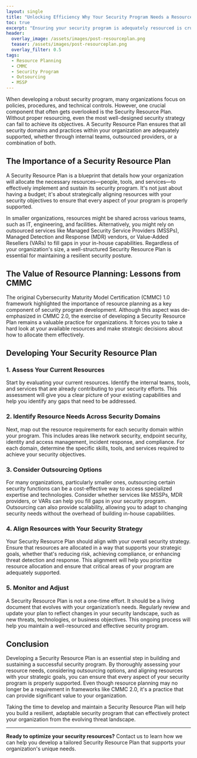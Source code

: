 ```yaml
---
layout: single
title: "Unlocking Efficiency Why Your Security Program Needs a Resource Plan"
toc: true
excerpt: "Ensuring your security program is adequately resourced is crucial for its success. Learn how to develop a comprehensive security resource plan that supports your organization's unique needs."
header:
  overlay_image: /assets/images/post-resourceplan.png
  teaser: /assets/images/post-resourceplan.png
  overlay_filter: 0.5
tags:
  - Resource Planning
  - CMMC
  - Security Program
  - Outsourcing
  - MSSP
---
```


When developing a robust security program, many organizations focus on policies, procedures, and technical controls. However, one crucial component that often gets overlooked is the Security Resource Plan. Without proper resourcing, even the most well-designed security strategy can fail to achieve its objectives. A Security Resource Plan ensures that all security domains and practices within your organization are adequately supported, whether through internal teams, outsourced providers, or a combination of both.

## The Importance of a Security Resource Plan

A Security Resource Plan is a blueprint that details how your organization will allocate the necessary resources—people, tools, and services—to effectively implement and sustain its security program. It's not just about having a budget; it's about strategically aligning resources with your security objectives to ensure that every aspect of your program is properly supported.

In smaller organizations, resources might be shared across various teams, such as IT, engineering, and facilities. Alternatively, you might rely on outsourced services like Managed Security Service Providers (MSSPs), Managed Detection and Response (MDR) vendors, or Value-Added Resellers (VARs) to fill gaps in your in-house capabilities. Regardless of your organization's size, a well-structured Security Resource Plan is essential for maintaining a resilient security posture.

## The Value of Resource Planning: Lessons from CMMC

The original Cybersecurity Maturity Model Certification (CMMC) 1.0 framework highlighted the importance of resource planning as a key component of security program development. Although this aspect was de-emphasized in CMMC 2.0, the exercise of developing a Security Resource Plan remains a valuable practice for organizations. It forces you to take a hard look at your available resources and make strategic decisions about how to allocate them effectively.

## Developing Your Security Resource Plan

### 1. **Assess Your Current Resources**

Start by evaluating your current resources. Identify the internal teams, tools, and services that are already contributing to your security efforts. This assessment will give you a clear picture of your existing capabilities and help you identify any gaps that need to be addressed.

### 2. **Identify Resource Needs Across Security Domains**

Next, map out the resource requirements for each security domain within your program. This includes areas like network security, endpoint security, identity and access management, incident response, and compliance. For each domain, determine the specific skills, tools, and services required to achieve your security objectives.

### 3. **Consider Outsourcing Options**

For many organizations, particularly smaller ones, outsourcing certain security functions can be a cost-effective way to access specialized expertise and technologies. Consider whether services like MSSPs, MDR providers, or VARs can help you fill gaps in your security program. Outsourcing can also provide scalability, allowing you to adapt to changing security needs without the overhead of building in-house capabilities.

### 4. **Align Resources with Your Security Strategy**

Your Security Resource Plan should align with your overall security strategy. Ensure that resources are allocated in a way that supports your strategic goals, whether that's reducing risk, achieving compliance, or enhancing threat detection and response. This alignment will help you prioritize resource allocation and ensure that critical areas of your program are adequately supported.

### 5. **Monitor and Adjust**

A Security Resource Plan is not a one-time effort. It should be a living document that evolves with your organization’s needs. Regularly review and update your plan to reflect changes in your security landscape, such as new threats, technologies, or business objectives. This ongoing process will help you maintain a well-resourced and effective security program.

## Conclusion

Developing a Security Resource Plan is an essential step in building and sustaining a successful security program. By thoroughly assessing your resource needs, considering outsourcing options, and aligning resources with your strategic goals, you can ensure that every aspect of your security program is properly supported. Even though resource planning may no longer be a requirement in frameworks like CMMC 2.0, it's a practice that can provide significant value to your organization.

Taking the time to develop and maintain a Security Resource Plan will help you build a resilient, adaptable security program that can effectively protect your organization from the evolving threat landscape.

---

**Ready to optimize your security resources?** Contact us to learn how we can help you develop a tailored Security Resource Plan that supports your organization's unique needs.
